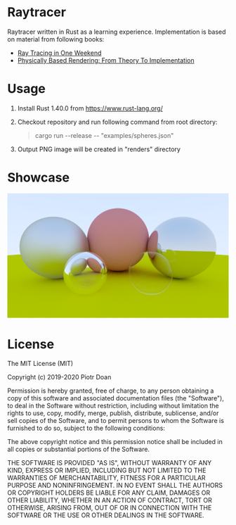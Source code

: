 Raytracer
====
Raytracer written in Rust as a learning experience. Implementation is based on material from following books:
* [Ray Tracing in One Weekend](http://in1weekend.blogspot.com/2016/01/ray-tracing-in-one-weekend.html)
* [Physically Based Rendering: From Theory To Implementation](http://www.pbr-book.org/)

Usage
====
1. Install Rust 1.40.0 from https://www.rust-lang.org/
2. Checkout repository and run following command from root directory:

    > cargo run --release -- "examples/spheres.json"
    
3. Output PNG image will be created in "renders" directory

Showcase
====
![](renders/spheres.png)

License
====
The MIT License (MIT)

Copyright (c) 2019-2020 Piotr Doan

Permission is hereby granted, free of charge, to any person obtaining a copy of this software and associated documentation files (the "Software"), to deal in the Software without restriction, including without limitation the rights to use, copy, modify, merge, publish, distribute, sublicense, and/or sell copies of the Software, and to permit persons to whom the Software is furnished to do so, subject to the following conditions:

The above copyright notice and this permission notice shall be included in all copies or substantial portions of the Software.

THE SOFTWARE IS PROVIDED "AS IS", WITHOUT WARRANTY OF ANY KIND, EXPRESS OR IMPLIED, INCLUDING BUT NOT LIMITED TO THE WARRANTIES OF MERCHANTABILITY, FITNESS FOR A PARTICULAR PURPOSE AND NONINFRINGEMENT. IN NO EVENT SHALL THE AUTHORS OR COPYRIGHT HOLDERS BE LIABLE FOR ANY CLAIM, DAMAGES OR OTHER LIABILITY, WHETHER IN AN ACTION OF CONTRACT, TORT OR OTHERWISE, ARISING FROM, OUT OF OR IN CONNECTION WITH THE SOFTWARE OR THE USE OR OTHER DEALINGS IN THE SOFTWARE.
